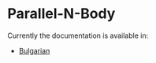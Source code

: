 # Parallel-N-Body
Currently the documentation is available in:
- [Bulgarian](https://github.com/NikolaTotev/Parallel-N-Body/blob/main/Documentation/Parallel_N-Body_Project_Documentation_NikolaTotev_62271.pdf)
